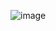 ![image](https://github.com/anjiladhikari/React-Journey/assets/21165474/16191ff6-3bda-4096-ba54-1d11deb5cc1c)

